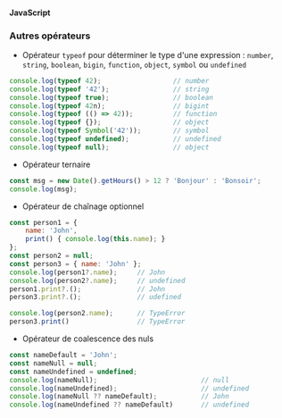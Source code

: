 #### JavaScript
### Autres opérateurs

<div class="r-stack">

<div class="fragment fade-out" data-fragment-index="1">

* Opérateur `typeof` pour déterminer le type d'une expression :
  `number`, `string`, `boolean`, `bigin`, `function`, `object`, `symbol` ou `undefined`

```javascript
console.log(typeof 42);                  // number 
console.log(typeof '42');                // string
console.log(typeof true);                // boolean
console.log(typeof 42n);                 // bigint
console.log(typeof (() => 42));          // function
console.log(typeof {});                  // object
console.log(typeof Symbol('42'));        // symbol
console.log(typeof undefined);           // undefined
console.log(typeof null);                // object
```

</div>

<div class="fragment fade-in-then-out" data-fragment-index="1">

* Opérateur ternaire

```javascript
const msg = new Date().getHours() > 12 ? 'Bonjour' : 'Bonsoir';
console.log(msg);
```
</div>

<div class="fragment fade-in-then-out">

* Opérateur de chaînage optionnel

```javascript
const person1 = {
    name: 'John',
    print() { console.log(this.name); }
};
const person2 = null;
const person3 = { name: 'John' };
console.log(person1?.name);     // John
console.log(person2?.name);     // undefined
person1.print?.();              // John
person3.print?.();              // udefined
```

```javascript error
console.log(person2.name);      // TypeError
person3.print()                 // TypeError
```
</div>

<div class="fragment">

* Opérateur de coalescence des nuls

```javascript
const nameDefault = 'John';
const nameNull = null;
const nameUndefined = undefined;
console.log(nameNull);                          // null
console.log(nameUndefined);                     // undefined
console.log(nameNull ?? nameDefault);           // John
console.log(nameUndefined ?? nameDefault)       // undefined
```

</div>

</div>
